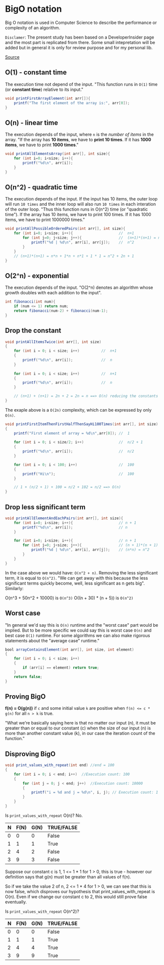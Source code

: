 # BigO notation

Big O notation is used in Computer Science to describe the performance or complexity of an algorithm.

`Disclamer`: The present study has been based on a DeveloperInsider page and the most part is replicated from there. Some small intepretation will be added but in general it is only for review purpose and for my personal lib.

[Source](https://developerinsider.co/big-o-notation-explained-with-examples/)

## O(1) - constant time

The execution time not depend of the input. "This function runs in `O(1)` time (or __constant time__) relative to its input." 

```java
void printFirstArrayElement(int arr[]){
    printf("The first element of the array is:", arr[0]);
}
```

## O(n) - linear time

The execution depends of the input, where `n` is the _number of items_ in the array. "If the array has __10 items__, we have to __print 10 times__. If it has __1000 items__, we have to print __1000 times__."

```java
void printAllElementsArray(int arr[], int size){
    for (int i=0; i<size; i++){
        printf("%d\n", arr[i]);
    }
}
```

## O(n^2) - quadratic time

The execution depends of the input. If the input has 10 items, the outer loop will run `10 times` and the inner loop will also run `10 times` in each interation of the outer loop. "Thus this function runs in O(n^2) time (or "quadratic time"). If the array has 10 items, we have to print 100 times. If it has 1000 items, we have to print 1000000 times."

```java
void printAllPossibleOrderedPairs(int arr[], int size){
    for (int i=0; i<size; i++){                     //  n+1
        for (int j=0; j<size; j++){                 //  (n+1)*(n+1) = n^2 + 2n + 1
            printf("%d | %d\n", arr[i], arr[j]);    //  n^2
        }
    }
    // (n+1)*(n+1) = n*n + 1*n + n*1 + 1 * 1 = n^2 + 2n + 1
}
```

## O(2^n) - exponential

The execution depends of the input. "O(2^n) denotes an algorithm whose growth doubles with each addition to the input".

```java
int fibonacci(int num){
    if (num <= 1) return num;
    return fibonacci(num-2) + fibonacci(num-1);
}
```

## Drop the constant

```java
void printAllItemsTwice(int arr[], int size)
{
    for (int i = 0; i < size; i++)          //  n+1
    {
        printf("%d\n", arr[i]);             //  n
    }
	
    for (int i = 0; i < size; i++)          //  n+1
    {
        printf("%d\n", arr[i]);             //  n
    }

    // (n+1) + (n+1) = 2n + 2 = 2n = n ==> O(n) reducing the constants
}
```

The exaple above is a `O(2n)` complexity, which can be expressed by only `O(n)`.

```java
void printFirstItemThenFirstHalfThenSayHi100Times(int arr[], int size)
{
    printf("First element of array = %d\n",arr[0]); //  1
	
    for (int i = 0; i < size/2; i++)                //  n/2 + 1
    {
        printf("%d\n", arr[i]);                     //  n/2
    }

    for (int i = 0; i < 100; i++)                   //  100
    {
        printf("Hi\n");                             //  100
    }

    // 1 + (n/2 + 1) + 100 = n/2 + 102 = n/2 ==> O(n)
}
```

## Drop less significant term

```java
void printAllElementAndEachPairs(int arr[], int size){
    for (int i=0; i<size; i++){                     // n + 1
        printf("%d\n", arr[i]);                     // n
    }

    for (int i=0; i<size; i++){                     // n + 1
        for (int j=0; j<size; j++){                 // (n + 1)*(n + 1) = n^2 + 2n + 1
            printf("%d | %d\n", arr[i], arr[j]);    // (n*n) = n^2
        }
    }
}
```

In the case above we would have: `O(n^2 + n)`. Removing the less significant term, it is equal to `O(n^2)`. "We can get away with this because the less significant terms quickly become, well, less significant as n gets big". Similarly:

O(n^3 + 50n^2 + 10000) is `O(n^3)`
O((n + 30) * (n + 5)) is `O(n^2)`

## Worst case

"In general we'd say this is `O(n)` runtime and the "worst case" part would be implied. But to be more specific we could say this is worst case `O(n)` and best case `O(1)` runtime. For some algorithms we can also make rigorous statements about the "average case" runtime."

```java
bool arrayContainsElement(int arr[], int size, int element)
{
    for (int i = 0; i < size; i++)
    {
        if (arr[i] == element) return true;
    }
    return false;
}
```

## Proving BigO

__f(n) = O(g(n))__ if `c` and some initial value `k` are positive when `f(n) <= c * g(n)` for all `n > k` is true.

"What we're basically saying here is that no matter our input (n), it must be greater than or equal to our constant (c) when the size of our input (n) is more than another constant value (k), in our case the iteration count of the function."

## Disproving BigO

```java
void print_values_with_repeat(int end) //end = 100 
{
    for (int i = 0; i < end; i++)  //Execution count: 100
    {
        for (int j = 0; j < end; j++)  //Execution count: 10000
        {
            printf("i = %d and j = %d\n", i, j); // Execution count: 1
        }
    }
}
```

Is `print_values_with_repeat` O(n)? No.

| N	| F(N) | G(N) | TRUE/FALSE | 
| --- | --- | --- | --- |
| 0	| 0	| 0	| False |
| 1	| 1	| 1	| True |
| 2	| 4	| 2	| False |
| 3	| 9	| 3	| False |


Suppose our constant c is 1, 1 <= 1 * 1 for 1 > 0, this is true - however our definition says that g(n) must be greater than all values of f(n).

So if we take the value 2 of n, 2 <= 1 * 4 for 1 > 0, we can see that this is now false, which disproves our hypothesis that print_values_with_repeat is O(n). Even if we change our constant c to 2, this would still prove false eventually.

Is `print_values_with_repeat` O(n^2)?

| N	| F(N) | G(N) | TRUE/FALSE | 
| --- | --- | --- | --- |
| 0	| 0	| 0	| False |
| 1	| 1	| 1	| True |
| 2	| 4	| 4	| True |
| 3	| 9	| 9	| True |




